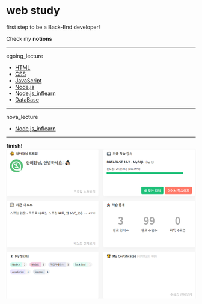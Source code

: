<!-- Heading -->
# web study
first step to be a Back-End developer!


Check my **notions**

---
egoing_lecture  
* [HTML](https://equatorial-dingo-69c.notion.site/web-1-HTML-d94a4766c9444ba3959901c0b37d5d09)
* [CSS](https://equatorial-dingo-69c.notion.site/web-2-CSS-2786cf6bd2d447b3849b618341c2053f)
* [JavaScript](https://equatorial-dingo-69c.notion.site/web-3-JavaScript-7ebb2d0eb3a6484287ee07210ec12b79)
* [Node.js](https://equatorial-dingo-69c.notion.site/_web-Node-js-509f936d3d29475694aefe05e103296e)
* [Node.js_inflearn](https://equatorial-dingo-69c.notion.site/_node-js_egoing-180b687487de4373a5cab42bb0de5857)
* [DataBase](https://equatorial-dingo-69c.notion.site/_Database-cd021426307a4666b6c1bfc539538cdb)
---


nova_lecture
* [Node.js_inflearn](https://equatorial-dingo-69c.notion.site/_nodejs_nova-549fd7debf5c4af594952748b20f8b04)
---
**finish!**
![image](./img/My_study.png)
<!-- <a href="https://equatorial-dingo-69c.notion.site/web-2-CSS-2786cf6bd2d447b3849b618341c2053f" target="_blank">CSS</a> -->
